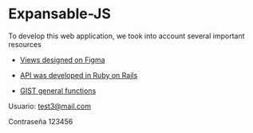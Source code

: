 # Expansable-JS

To develop this web application, we took into account several important resources

- [Views designed on Figma](https://www.figma.com/file/lwyW5B8wt31avBMGVlUDZu/Workshop-Expensable?node-id=0%3A1)

- [API was developed in Ruby on Rails](https://github.com/codeableorg/expensable-api)

- [GIST general functions](https://gist.github.com/pazteddy/0d55854fdd0e38d68448c7cd2cb03202)

Usuario:
test3@mail.com

Contraseña 
123456
